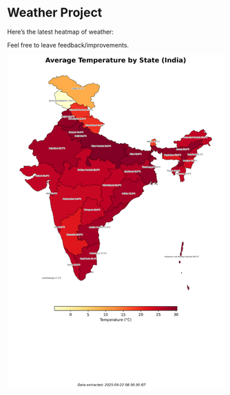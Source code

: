# Weather Project

Here’s the latest heatmap of weather:

Feel free to leave feedback/improvements.

![India Heatmap](docs/assets/india_heatmap.png?v=D0BBD0)
